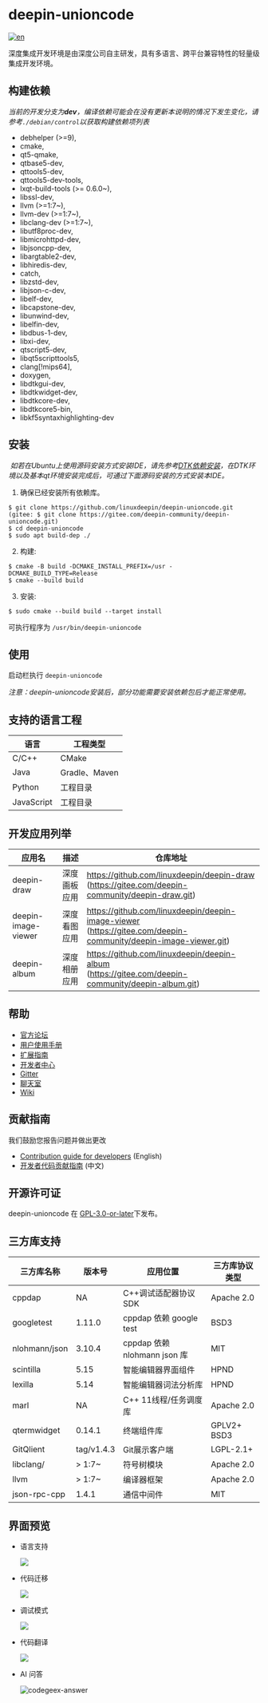# deepin-unioncode

[![en](https://img.shields.io/badge/lang-en-red.svg)](./README.en.md)

深度集成开发环境是由深度公司自主研发，具有多语言、跨平台兼容特性的轻量级集成开发环境。

## 构建依赖

_当前的开发分支为**dev**，编译依赖可能会在没有更新本说明的情况下发生变化，请参考`./debian/control`以获取构建依赖项列表_

-  debhelper (>=9),
-  cmake,
-  qt5-qmake,
-  qtbase5-dev,
-  qttools5-dev,
-  qttools5-dev-tools,
-  lxqt-build-tools (>= 0.6.0~),
-  libssl-dev,
-  llvm (>=1:7~),
-  llvm-dev (>=1:7~),
-  libclang-dev (>=1:7~),
-  libutf8proc-dev,
-  libmicrohttpd-dev,
-  libjsoncpp-dev,
-  libargtable2-dev,
-  libhiredis-dev,
-  catch,
-  libzstd-dev,
-  libjson-c-dev,
-  libelf-dev,
-  libcapstone-dev,
-  libunwind-dev, 
-  libelfin-dev,
-  libdbus-1-dev,
-  libxi-dev,
-  qtscript5-dev,
-  libqt5scripttools5,
-  clang[!mips64],
-  doxygen,
-  libdtkgui-dev,
-  libdtkwidget-dev,
-  libdtkcore-dev,
-  libdtkcore5-bin,
-  libkf5syntaxhighlighting-dev

## 安装

​    *如若在Ubuntu上使用源码安装方式安装IDE，请先参考[DTK依赖安装](./docs/dtk-install-guide.md)，在DTK环境以及基本qt环境安装完成后，可通过下面源码安装的方式安装本IDE。*

1. 确保已经安装所有依赖库。


``` shell
$ git clone https://github.com/linuxdeepin/deepin-unioncode.git 
(gitee: $ git clone https://gitee.com/deepin-community/deepin-unioncode.git)
$ cd deepin-unioncode
$ sudo apt build-dep ./
```

2. 构建:

```shell
$ cmake -B build -DCMAKE_INSTALL_PREFIX=/usr -DCMAKE_BUILD_TYPE=Release
$ cmake --build build
```

3. 安装:

```shell
$ sudo cmake --build build --target install
```

可执行程序为 `/usr/bin/deepin-unioncode`

## 使用

启动栏执行 `deepin-unioncode`

*注意：deepin-unioncode安装后，部分功能需要安装依赖包后才能正常使用。*

## 支持的语言工程

| 语言       | 工程类型      |
| ---------- | ------------- |
| C/C++      | CMake         |
| Java       | Gradle、Maven |
| Python     | 工程目录      |
| JavaScript | 工程目录      |

## 开发应用列举

| 应用名              | 描述         | 仓库地址                                                     |
| ------------------- | ------------ | ------------------------------------------------------------ |
| deepin-draw         | 深度画板应用 | https://github.com/linuxdeepin/deepin-draw<br />(https://gitee.com/deepin-community/deepin-draw.git) |
| deepin-image-viewer | 深度看图应用 | https://github.com/linuxdeepin/deepin-image-viewer<br />(https://gitee.com/deepin-community/deepin-image-viewer.git) |
| deepin-album        | 深度相册应用 | https://github.com/linuxdeepin/deepin-album<br />(https://gitee.com/deepin-community/deepin-album.git) |

## 帮助

- [官方论坛](https://bbs.deepin.org/) 
- [用户使用手册](https://wiki.deepin.org/zh/05_HOW-TO/02_%E5%BC%80%E5%8F%91%E7%9B%B8%E5%85%B3/deepin-unioncode)
- [扩展指南](./docs/extended-guide.md)
- [开发者中心](https://github.com/linuxdeepin/developer-center) 
- [Gitter](https://gitter.im/orgs/linuxdeepin/rooms)
- [聊天室](https://webchat.freenode.net/?channels=deepin)
- [Wiki](https://wiki.deepin.org/)

## 贡献指南

我们鼓励您报告问题并做出更改

- [Contribution guide for developers](https://github.com/linuxdeepin/developer-center/wiki/Contribution-Guidelines-for-Developers-en) (English)
- [开发者代码贡献指南](https://github.com/linuxdeepin/developer-center/wiki/Contribution-Guidelines-for-Developers) (中文)

## 开源许可证

deepin-unioncode 在 [GPL-3.0-or-later](LICENSE)下发布。

## 三方库支持

| 三方库名称    | 版本号     | 应用位置                     | 三方库协议类型 |
| ------------- | ---------- | ---------------------------- | -------------- |
| cppdap        | NA         | C++调试适配器协议 SDK        | Apache 2.0     |
| googletest    | 1.11.0     | cppdap 依赖 google test      | BSD3           |
| nlohmann/json | 3.10.4     | cppdap 依赖 nlohmann json 库 | MIT            |
| scintilla     | 5.15       | 智能编辑器界面组件           | HPND           |
| lexilla       | 5.14       | 智能编辑器词法分析库         | HPND           |
| marl          | NA         | C++ 11线程/任务调度库        | Apache 2.0     |
| qtermwidget   | 0.14.1     | 终端组件库                   | GPLV2+ BSD3    |
| GitQlient     | tag/v1.4.3 | Git展示客户端                | LGPL-2.1+      |
| libclang/     | > 1:7~     | 符号树模块                   | Apache  2.0    |
| llvm          | > 1:7~     | 编译器框架                   | Apache  2.0    |
| json-rpc-cpp  | 1.4.1      | 通信中间件                   | MIT            |

## 界面预览

- 语言支持

  ![](./docs/rc/language-support.png)

- 代码迁移

  ![](./docs/rc/code-porting.png)

- 调试模式

  ![](./docs/rc/debug-mode.png)

- 代码翻译

  ![](./docs/rc/codegeex-translate.png)

- AI 问答

  ![codegeex-answer](./docs/rc/codegeex-answer.png)
